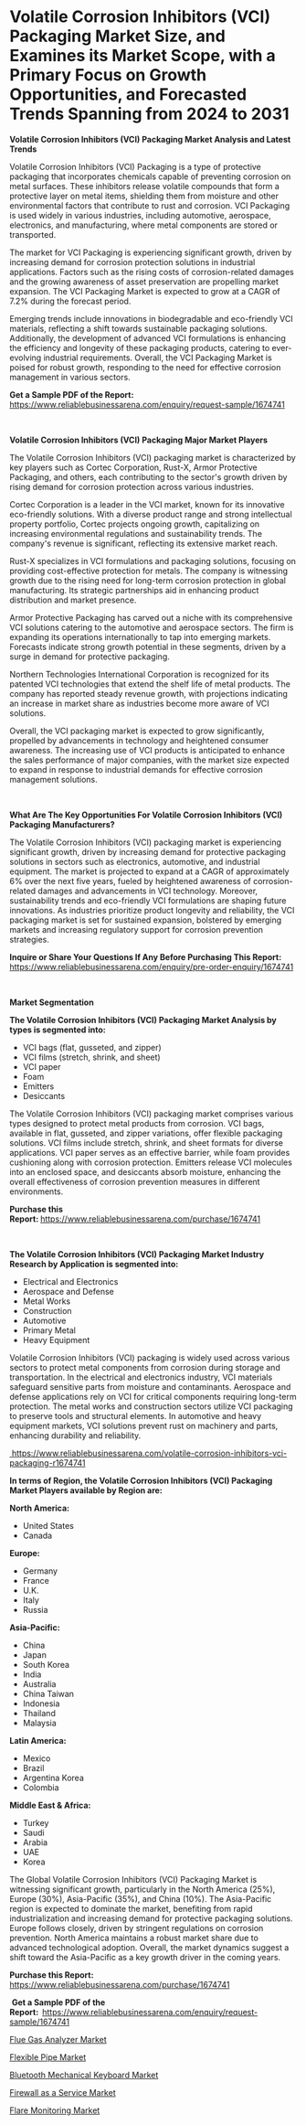 <p><h1>Volatile Corrosion Inhibitors (VCI) Packaging Market Size, and Examines its Market Scope, with a Primary Focus on Growth Opportunities, and Forecasted Trends Spanning from 2024 to 2031</h1></p><p><strong>Volatile Corrosion Inhibitors (VCI) Packaging Market Analysis and Latest Trends</strong></p>
<p><p>Volatile Corrosion Inhibitors (VCI) Packaging is a type of protective packaging that incorporates chemicals capable of preventing corrosion on metal surfaces. These inhibitors release volatile compounds that form a protective layer on metal items, shielding them from moisture and other environmental factors that contribute to rust and corrosion. VCI Packaging is used widely in various industries, including automotive, aerospace, electronics, and manufacturing, where metal components are stored or transported.</p><p>The market for VCI Packaging is experiencing significant growth, driven by increasing demand for corrosion protection solutions in industrial applications. Factors such as the rising costs of corrosion-related damages and the growing awareness of asset preservation are propelling market expansion. The VCI Packaging Market is expected to grow at a CAGR of 7.2% during the forecast period. </p><p>Emerging trends include innovations in biodegradable and eco-friendly VCI materials, reflecting a shift towards sustainable packaging solutions. Additionally, the development of advanced VCI formulations is enhancing the efficiency and longevity of these packaging products, catering to ever-evolving industrial requirements. Overall, the VCI Packaging Market is poised for robust growth, responding to the need for effective corrosion management in various sectors.</p></p>
<p><strong>Get a Sample PDF of the Report:&nbsp;</strong> <a href="https://www.reliablebusinessarena.com/enquiry/request-sample/1674741?utm_campaign=1174&utm_medium=2&utm_source=Github&utm_content=ia&utm_term=10102024&utm_id=volatile-corrosion-inhibitors-vci-packaging">https://www.reliablebusinessarena.com/enquiry/request-sample/1674741</a></p>
<p>&nbsp;</p>
<p><strong>Volatile Corrosion Inhibitors (VCI) Packaging Major Market Players</strong></p>
<p><p>The Volatile Corrosion Inhibitors (VCI) packaging market is characterized by key players such as Cortec Corporation, Rust-X, Armor Protective Packaging, and others, each contributing to the sector's growth driven by rising demand for corrosion protection across various industries.</p><p>Cortec Corporation is a leader in the VCI market, known for its innovative eco-friendly solutions. With a diverse product range and strong intellectual property portfolio, Cortec projects ongoing growth, capitalizing on increasing environmental regulations and sustainability trends. The company's revenue is significant, reflecting its extensive market reach.</p><p>Rust-X specializes in VCI formulations and packaging solutions, focusing on providing cost-effective protection for metals. The company is witnessing growth due to the rising need for long-term corrosion protection in global manufacturing. Its strategic partnerships aid in enhancing product distribution and market presence.</p><p>Armor Protective Packaging has carved out a niche with its comprehensive VCI solutions catering to the automotive and aerospace sectors. The firm is expanding its operations internationally to tap into emerging markets. Forecasts indicate strong growth potential in these segments, driven by a surge in demand for protective packaging.</p><p>Northern Technologies International Corporation is recognized for its patented VCI technologies that extend the shelf life of metal products. The company has reported steady revenue growth, with projections indicating an increase in market share as industries become more aware of VCI solutions.</p><p>Overall, the VCI packaging market is expected to grow significantly, propelled by advancements in technology and heightened consumer awareness. The increasing use of VCI products is anticipated to enhance the sales performance of major companies, with the market size expected to expand in response to industrial demands for effective corrosion management solutions.</p></p>
<p>&nbsp;</p>
<p><strong>What Are The Key Opportunities For Volatile Corrosion Inhibitors (VCI) Packaging Manufacturers?</strong></p>
<p><p>The Volatile Corrosion Inhibitors (VCI) packaging market is experiencing significant growth, driven by increasing demand for protective packaging solutions in sectors such as electronics, automotive, and industrial equipment. The market is projected to expand at a CAGR of approximately 6% over the next five years, fueled by heightened awareness of corrosion-related damages and advancements in VCI technology. Moreover, sustainability trends and eco-friendly VCI formulations are shaping future innovations. As industries prioritize product longevity and reliability, the VCI packaging market is set for sustained expansion, bolstered by emerging markets and increasing regulatory support for corrosion prevention strategies.</p></p>
<p><strong>Inquire or Share Your Questions If Any Before Purchasing This Report:</strong> <a href="https://www.reliablebusinessarena.com/enquiry/pre-order-enquiry/1674741?utm_campaign=1174&utm_medium=2&utm_source=Github&utm_content=ia&utm_term=10102024&utm_id=volatile-corrosion-inhibitors-vci-packaging">https://www.reliablebusinessarena.com/enquiry/pre-order-enquiry/1674741</a></p>
<p>&nbsp;</p>
<p><strong>Market Segmentation</strong></p>
<p><strong>The Volatile Corrosion Inhibitors (VCI) Packaging Market Analysis by types is segmented into:</strong></p>
<p><ul><li>VCI bags (flat, gusseted, and zipper)</li><li>VCI films (stretch, shrink, and sheet)</li><li>VCI paper</li><li>Foam</li><li>Emitters</li><li>Desiccants</li></ul></p>
<p><p>The Volatile Corrosion Inhibitors (VCI) packaging market comprises various types designed to protect metal products from corrosion. VCI bags, available in flat, gusseted, and zipper variations, offer flexible packaging solutions. VCI films include stretch, shrink, and sheet formats for diverse applications. VCI paper serves as an effective barrier, while foam provides cushioning along with corrosion protection. Emitters release VCI molecules into an enclosed space, and desiccants absorb moisture, enhancing the overall effectiveness of corrosion prevention measures in different environments.</p></p>
<p><strong>Purchase this Report:&nbsp;</strong><a href="https://www.reliablebusinessarena.com/purchase/1674741?utm_campaign=1174&utm_medium=2&utm_source=Github&utm_content=ia&utm_term=10102024&utm_id=volatile-corrosion-inhibitors-vci-packaging">https://www.reliablebusinessarena.com/purchase/1674741</a></p>
<p>&nbsp;</p>
<p><strong>The Volatile Corrosion Inhibitors (VCI) Packaging Market Industry Research by Application is segmented into:</strong></p>
<p><ul><li>Electrical and Electronics</li><li>Aerospace and Defense</li><li>Metal Works</li><li>Construction</li><li>Automotive</li><li>Primary Metal</li><li>Heavy Equipment</li></ul></p>
<p><p>Volatile Corrosion Inhibitors (VCI) packaging is widely used across various sectors to protect metal components from corrosion during storage and transportation. In the electrical and electronics industry, VCI materials safeguard sensitive parts from moisture and contaminants. Aerospace and defense applications rely on VCI for critical components requiring long-term protection. The metal works and construction sectors utilize VCI packaging to preserve tools and structural elements. In automotive and heavy equipment markets, VCI solutions prevent rust on machinery and parts, enhancing durability and reliability.</p></p>
<p><a href="https://www.reliablebusinessarena.com/volatile-corrosion-inhibitors-vci-packaging-r1674741?utm_campaign=1174&utm_medium=2&utm_source=Github&utm_content=ia&utm_term=10102024&utm_id=volatile-corrosion-inhibitors-vci-packaging">&nbsp;https://www.reliablebusinessarena.com/volatile-corrosion-inhibitors-vci-packaging-r1674741</a></p>
<p><strong>In terms of Region, the Volatile Corrosion Inhibitors (VCI) Packaging Market Players available by Region are:</strong></p>
<p>
    <p> <strong> North America: </strong>
        <ul>
            <li>United States</li>
            <li>Canada</li>
        </ul>
        </p> 
    <p> <strong> Europe: </strong>
        <ul>
            <li>Germany</li>
            <li>France</li>
            <li>U.K.</li>
            <li>Italy</li>
            <li>Russia</li>
        </ul>
        </p> 
    <p> <strong> Asia-Pacific: </strong>
        <ul>
            <li>China</li>
            <li>Japan</li>
            <li>South Korea</li>
            <li>India</li>
            <li>Australia</li>
            <li>China Taiwan</li>
            <li>Indonesia</li>
            <li>Thailand</li>
            <li>Malaysia</li>
        </ul>
        </p> 
    <p> <strong> Latin America: </strong>
        <ul>
            <li>Mexico</li>
            <li>Brazil</li>
            <li>Argentina Korea</li>
            <li>Colombia</li>
        </ul>
        </p> 
    <p> <strong> Middle East & Africa: </strong>
        <ul>
            <li>Turkey</li>
            <li>Saudi</li>
            <li>Arabia</li>
            <li>UAE</li>
            <li>Korea</li>
        </ul>
    </p>
    </p>
<p><p>The Global Volatile Corrosion Inhibitors (VCI) Packaging Market is witnessing significant growth, particularly in the North America (25%), Europe (30%), Asia-Pacific (35%), and China (10%). The Asia-Pacific region is expected to dominate the market, benefiting from rapid industrialization and increasing demand for protective packaging solutions. Europe follows closely, driven by stringent regulations on corrosion prevention. North America maintains a robust market share due to advanced technological adoption. Overall, the market dynamics suggest a shift toward the Asia-Pacific as a key growth driver in the coming years.</p></p>
<p><strong>Purchase this Report: </strong><a href="https://www.reliablebusinessarena.com/purchase/1674741?utm_campaign=1174&utm_medium=2&utm_source=Github&utm_content=ia&utm_term=10102024&utm_id=volatile-corrosion-inhibitors-vci-packaging">https://www.reliablebusinessarena.com/purchase/1674741</a></p>
<p>&nbsp;<strong>Get a Sample PDF of the Report:&nbsp;&nbsp;</strong><a href="https://www.reliablebusinessarena.com/enquiry/request-sample/1674741?utm_campaign=1174&utm_medium=2&utm_source=Github&utm_content=ia&utm_term=10102024&utm_id=volatile-corrosion-inhibitors-vci-packaging">https://www.reliablebusinessarena.com/enquiry/request-sample/1674741</a></p>
<p><strong></strong></p>
<p><p><a href="https://www.linkedin.com/pulse/flue-gas-analyzer-market-strategic-insights-product-evolution-izahe?utm_campaign=1174&utm_medium=2&utm_source=Github&utm_content=ia&utm_term=10102024&utm_id=volatile-corrosion-inhibitors-vci-packaging">Flue Gas Analyzer Market</a></p><p><a href="https://www.linkedin.com/pulse/flexible-pipe-market-research-report-includes-analysis-size-u05ne?utm_campaign=1174&utm_medium=2&utm_source=Github&utm_content=ia&utm_term=10102024&utm_id=volatile-corrosion-inhibitors-vci-packaging">Flexible Pipe Market</a></p><p><a href="https://github.com/prosalinda88/Market-Research-Report-List-6/blob/main/bluetooth-mechanical-keyboard-market.md?utm_campaign=1174&utm_medium=2&utm_source=Github&utm_content=ia&utm_term=10102024&utm_id=volatile-corrosion-inhibitors-vci-packaging">Bluetooth Mechanical Keyboard Market</a></p><p><a href="https://www.linkedin.com/pulse/market-forecasting-change-global-firewall-service-dynamics-f4uie?utm_campaign=1174&utm_medium=2&utm_source=Github&utm_content=ia&utm_term=10102024&utm_id=volatile-corrosion-inhibitors-vci-packaging">Firewall as a Service Market</a></p><p><a href="https://www.linkedin.com/pulse/insights-flare-monitoring-industry-market-financial-status-size-f6knf?utm_campaign=1174&utm_medium=2&utm_source=Github&utm_content=ia&utm_term=10102024&utm_id=volatile-corrosion-inhibitors-vci-packaging">Flare Monitoring Market</a></p></p>